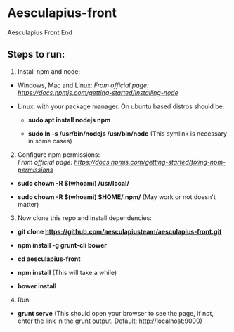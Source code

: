 # Aesculapius-front
Aesculapius Front End

## Steps to run:
1. Install npm and node:  

  - Windows, Mac and Linux: *From official page: https://docs.npmjs.com/getting-started/installing-node*

  - Linux: with your package manager. On ubuntu based distros should be:
    - **sudo apt install nodejs npm**  

    - **sudo ln -s /usr/bin/nodejs /usr/bin/node** (This symlink is necessary in some cases)

2. Configure npm permissions:  
  *From official page: https://docs.npmjs.com/getting-started/fixing-npm-permissions*

  - **sudo chown -R $(whoami) /usr/local/**

  - **sudo chown -R $(whoami) $HOME/.npm/** (May work or not doesn't matter)

3. Now clone this repo and install dependencies:

  - **git clone https://github.com/aesculapiusteam/aesculapius-front.git**

  - **npm install -g grunt-cli bower**

  - **cd aesculapius-front**

  - **npm install** (This will take a while)

  - **bower install**

4. Run:
  - **grunt serve** (This should open your browser to see the page, if not, enter the link in the grunt output. Default: http://localhost:9000)
